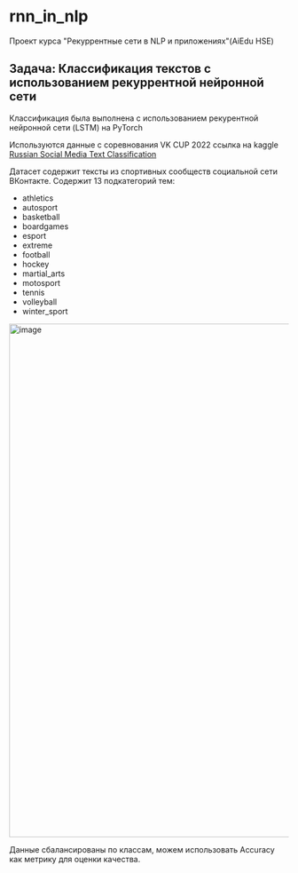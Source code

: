 # rnn_in_nlp
Проект курса "Рекуррентные сети в NLP и приложениях"(AiEdu HSE)

## Задача: Классификация текстов с использованием рекуррентной нейронной сети

Классификация была выполнена с использованием рекурентной нейронной сети (LSTM) на PyTorch

Используются данные с соревнования VK CUP 2022 ссылка на kaggle
[Russian Social Media Text Classification](https://www.kaggle.com/datasets/mikhailma/russian-social-media-text-classification/data)

Датасет содержит тексты из спортивных сообществ социальной сети ВКонтакте.
Содержит 13 подкатегорий тем:
* athletics
* autosport
* basketball
* boardgames
* esport
* extreme
* football
* hockey
* martial_arts
* motosport
* tennis
* volleyball
* winter_sport

<img width="925" alt="image" src="https://github.com/lteplova/rnn_in_nlp/assets/38242392/6d384fac-73e5-4284-8442-6c260ad5ba28">

Данные сбалансированы по классам, можем использовать Accuracy как метрику для оценки качества.



